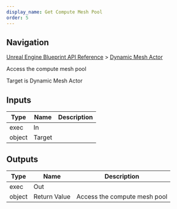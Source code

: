 ```yaml
---
display_name: Get Compute Mesh Pool
order: 5
---
```

## Navigation

[Unreal Engine Blueprint API Reference](https://dev.epicgames.com/documentation/en-us/unreal-engine/BlueprintAPI) > [Dynamic Mesh Actor](https://dev.epicgames.com/documentation/en-us/unreal-engine/BlueprintAPI/DynamicMeshActor)

Access the compute mesh pool

Target is Dynamic Mesh Actor

## Inputs

| Type | Name | Description |
| --- | --- | --- |
| exec | In |  |
| object | Target |  |

## Outputs

| Type | Name | Description |
| --- | --- | --- |
| exec | Out |  |
| object | Return Value | Access the compute mesh pool |
